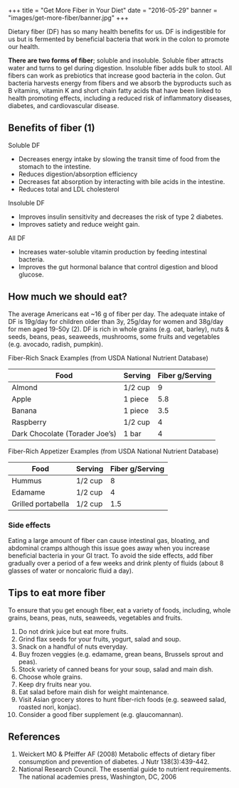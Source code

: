 +++
title  = "Get More Fiber in Your Diet"
date   = "2016-05-29"
banner = "images/get-more-fiber/banner.jpg"
+++

Dietary fiber (DF) has so many health benefits for us. DF is
indigestible for us but is fermented by beneficial bacteria that work
in the colon to promote our health.
 
**There are two forms of fiber**; soluble and insoluble. Soluble fiber
attracts water and turns to gel during digestion. Insoluble fiber adds
bulk to stool. All fibers can work as prebiotics that increase good
bacteria in the colon. Gut bacteria harvests energy from fibers and we
absorb the byproducts such as B vitamins, vitamin K and short chain
fatty acids that have been linked to health promoting effects,
including a reduced risk of inflammatory diseases, diabetes, and
cardiovascular disease.
 
## Benefits of fiber (1)

Soluble DF
- Decreases energy intake by slowing the transit time of food from the stomach to the intestine.
- Reduces digestion/absorption efficiency
- Decreases fat absorption by interacting with bile acids in the intestine.
- Reduces total and LDL cholesterol

Insoluble DF
- Improves insulin sensitivity and decreases the risk of type 2 diabetes.
- Improves satiety and reduce weight gain.

All DF
- Increases water-soluble vitamin production by feeding intestinal bacteria.
- Improves the gut hormonal balance that control digestion and blood glucose.
 
## How much we should eat?

The average Americans eat ~16 g of fiber per day. The adequate intake
of DF is 19g/day for children older than 3y, 25g/day for women and
38g/day for men aged 19-50y (2). DF is rich in whole grains (e.g. oat,
barley), nuts & seeds, beans, peas, seaweeds, mushrooms, some fruits
and vegetables (e.g. avocado, radish, pumpkin).
 
Fiber-Rich Snack Examples (from USDA National Nutrient Database)

Food | Serving | Fiber g/Serving
--- | --- | ---
Almond | 1/2 cup | 9
Apple | 1 piece | 5.8
Banana | 1 piece | 3.5
Raspberry | 1/2 cup | 4
Dark Chocolate (Torader Joe’s) | 1 bar | 4

Fiber-Rich Appetizer Examples  (from USDA National Nutrient Database)

Food | Serving | Fiber g/Serving
--- | --- | ---
Hummus | 1/2 cup | 8
Edamame | 1/2 cup | 4
Grilled portabella | 1/2 cup | 1.5
 
### Side effects

Eating a large amount of fiber can cause intestinal gas, bloating, and
abdominal cramps although this issue goes away when you increase
beneficial bacteria in your GI tract. To avoid the side effects, add
fiber gradually over a period of a few weeks and drink plenty of
fluids (about 8 glasses of water or noncaloric fluid a day).
 
## Tips to eat more fiber

To ensure that you get enough fiber, eat a variety of foods,
including, whole grains, beans, peas, nuts, seaweeds, vegetables and
fruits.

1. Do not drink juice but eat more fruits.
2. Grind flax seeds for your fruits, yogurt, salad and soup.
3. Snack on a handful of nuts everyday.
4. Buy frozen veggies (e.g. edamame, grean beans, Brussels sprout and peas).
5. Stock variety of canned beans for your soup, salad and main dish.
6. Choose whole grains.
7. Keep dry fruits near you.
8. Eat salad before main dish for weight maintenance.
9. Visit Asian grocery stores to hunt fiber-rich foods (e.g. seaweed salad, roasted nori, konjac).
10. Consider a good fiber supplement (e.g. glaucomannan).
 
## References

1. Weickert MO & Pfeiffer AF (2008) Metabolic effects of dietary fiber
consumption and prevention of diabetes.  J Nutr 138(3):439-442.
2. National Research Council. The essential guide to nutrient
requirements. The national academies press, Washington, DC, 2006

